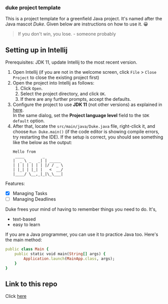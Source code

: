 ### duke project template

This is a project template for a greenfield Java project. It's named after the Java mascot _Duke_. Given below are instructions on how to use it. :grinning:

> If you don't win, you lose. - someone probably

## Setting up in Intellij

Prerequisites: JDK 11, update Intellij to the most recent version.

1. Open Intellij (if you are not in the welcome screen, click `File` > `Close Project` to close the existing project first)
1. Open the project into Intellij as follows:
   1. Click `Open`.
   1. Select the project directory, and click `OK`.
   1. If there are any further prompts, accept the defaults.
1. Configure the project to use **JDK 11** (not other versions) as explained in [here](https://www.jetbrains.com/help/idea/sdk.html#set-up-jdk).<br>
   In the same dialog, set the **Project language level** field to the `SDK default` option.
3. After that, locate the `src/main/java/Duke.java` file, right-click it, and choose `Run Duke.main()` (if the code editor is showing compile errors, try restarting the IDE). If the setup is correct, you should see something like the below as the output:
   ```
   Hello from
    ____        _        
   |  _ \ _   _| | _____ 
   | | | | | | | |/ / _ \
   | |_| | |_| |   <  __/
   |____/ \__,_|_|\_\___|
   ```

Features:
- [x] Managing Tasks
- [ ] Managing Deadlines

Duke frees your mind of having to remember things you need to do. It's, 
- text-based
- easy to learn 

If you are a Java programmer, you can use it to practice Java too. Here's the main method:

```ruby
public class Main {
    public static void main(String[] args) {
        Application.launch(MainApp.class, args);
    }
}
```


## Link to this repo
Click [here](https://github.com/shogun187/ip)
